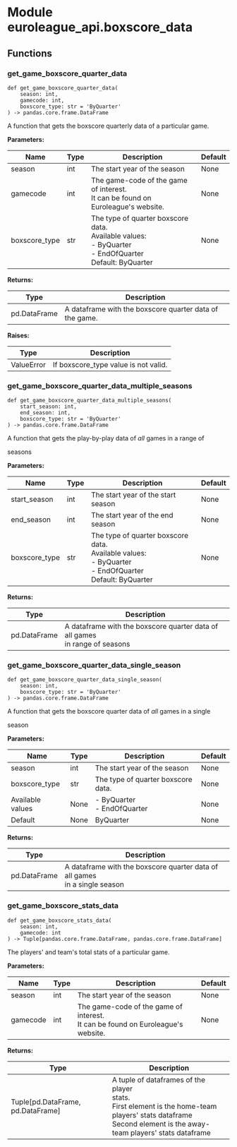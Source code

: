 # Module euroleague_api.boxscore_data

## Functions

    
### get_game_boxscore_quarter_data

```python3
def get_game_boxscore_quarter_data(
    season: int,
    gamecode: int,
    boxscore_type: str = 'ByQuarter'
) -> pandas.core.frame.DataFrame
```

A function that gets the boxscore quarterly data of a particular game.

**Parameters:**

| Name | Type | Description | Default |
|---|---|---|---|
| season | int | The start year of the season | None |
| gamecode | int | The game-code of the game of interest.<br>It can be found on Euroleague's website. | None |
| boxscore_type | str | The type of quarter boxscore data.<br>Available values:<br>- ByQuarter<br>- EndOfQuarter<br>Default: ByQuarter | None |

**Returns:**

| Type | Description |
|---|---|
| pd.DataFrame | A dataframe with the boxscore quarter data of the game. |

**Raises:**

| Type | Description |
|---|---|
| ValueError | If boxscore_type value is not valid. |

    
### get_game_boxscore_quarter_data_multiple_seasons

```python3
def get_game_boxscore_quarter_data_multiple_seasons(
    start_season: int,
    end_season: int,
    boxscore_type: str = 'ByQuarter'
) -> pandas.core.frame.DataFrame
```

A function that gets the play-by-play data of *all* games in a range of

seasons

**Parameters:**

| Name | Type | Description | Default |
|---|---|---|---|
| start_season | int | The start year of the start season | None |
| end_season | int | The start year of the end season | None |
| boxscore_type | str | The type of quarter boxscore data.<br>Available values:<br>- ByQuarter<br>- EndOfQuarter<br>Default: ByQuarter | None |

**Returns:**

| Type | Description |
|---|---|
| pd.DataFrame | A dataframe with the boxscore quarter data of all games<br>in range of seasons |

    
### get_game_boxscore_quarter_data_single_season

```python3
def get_game_boxscore_quarter_data_single_season(
    season: int,
    boxscore_type: str = 'ByQuarter'
) -> pandas.core.frame.DataFrame
```

A function that gets the boxscore quarter data of *all* games in a single

season

**Parameters:**

| Name | Type | Description | Default |
|---|---|---|---|
| season | int | The start year of the season | None |
| boxscore_type | str | The type of quarter boxscore data. | None |
| Available values | None | - ByQuarter<br>- EndOfQuarter | None |
| Default | None | ByQuarter | None |

**Returns:**

| Type | Description |
|---|---|
| pd.DataFrame | A dataframe with the boxscore quarter data of all games<br>in a single season |

    
### get_game_boxscore_stats_data

```python3
def get_game_boxscore_stats_data(
    season: int,
    gamecode: int
) -> Tuple[pandas.core.frame.DataFrame, pandas.core.frame.DataFrame]
```

The players' and team's total stats of a particular game.

**Parameters:**

| Name | Type | Description | Default |
|---|---|---|---|
| season | int | The start year of the season | None |
| gamecode | int | The game-code of the game of interest.<br>It can be found on Euroleague's website. | None |

**Returns:**

| Type | Description |
|---|---|
| Tuple[pd.DataFrame, pd.DataFrame] | A tuple of dataframes of the player<br>stats.<br>First element is the home-team players' stats dataframe<br>Second element is the away-team players' stats dataframe |
